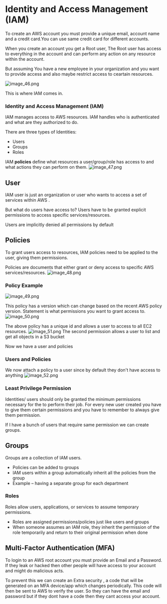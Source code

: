 # Identity and Access Management (IAM)

To create an AWS account you must provide a unique email, account name and a credit card.You can use same credit card for different accounts.

When you create an account you get a Root user, The Root user has access to everything in the account and can perform any action on any resource within the account.


<tip>
But assuming You have a new employee in your organization and you want to provide access and also maybe restrict access to ceartain resources.
</tip>

![image_46.png](image_46.png)

This is where IAM comes in.

### Identity and Access Management (IAM)

IAM manages access to AWS resources. IAM handles who is authenticated and what are they authorized to do.

There are three types of Identities:
<ul>
<li>Users</li>
<li>Groups</li>
<li>Roles</li>
</ul>

IAM **policies** define what resources a user/group/role has access to and what actions they can perform on them.
![image_47.png](image_47.png)


## User
 IAM user is just an organization or user who wants to access a set of services within AWS .

But what do users have access to?
<tip>
Users have to be granted explicit permissions to access specific
services/resources.

Users are implicitly denied all permissions by default
</tip>
## Policies
To grant users access to resources, IAM policies need to be applied to the user, giving
them permissions.

Policies are documents that either grant or deny access to specific AWS
services/resources.
![image_48.png](image_48.png)

### Policy Example

![image_49.png](image_49.png)


This policy has a version which can change based on the recent AWS policy version.
Statement is what permissions you want to grant access to.
![image_50.png](image_50.png)

The above policy has a unique id and allows a user to access to all  EC2 resources.
![image_51.png](image_51.png)
The second permission allows a user to list and get all objects in a S3  bucket

<tip>
Now we have a user and policies
</tip>

### Users and Policies
We now attach a policy to a user since by default they don't have access to anything 
![image_52.png](image_52.png)

### Least Privilege Permission
Identities/ users should only be granted the minimum permissions necessary for the to perform their job.
<tip>
For every new user created you have to give them certain permissions and you have to remember to always give them permission.

If I have a bunch of users that require same permission we can create groups.
</tip>

## Groups

Groups are a collection of IAM users.
- Policies can be added to groups
- IAM users within a group automatically inherit all the policies from the
  group
- Example – having a separate group for each department

### Roles
Roles allow users, applications, or services to assume temporary permissions.
- Roles are assigned permissions/policies just like users and groups
- When someone assumes an IAM role, they inherit the permission of the
  role temporarily and return to their original permission when done

## Multi-Factor Authentication (MFA)

To login to an AWS root account you must provide an Email and a Password. If they leak or hacked then other people will have access to 
your account and might do malicious acts.
 
To prevent this we can create an Extra security , a code that will be generated on an MFA device/app which changes periodically. This code will then be sent to AWS to verify the user. 
So they can have the email and password but if they dont have a code then they cant access your account.



